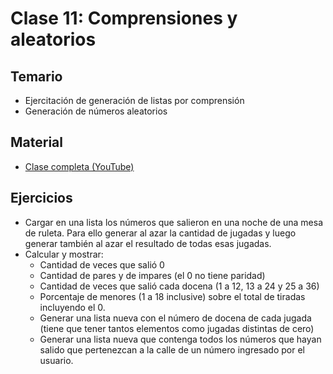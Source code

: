 # Clase 11: Comprensiones y aleatorios

## Temario
    
* Ejercitación de generación de listas por comprensión
* Generación de números aleatorios
  
## Material

* [Clase completa (YouTube)](https://youtu.be/yy-gx6uEAMk)

## Ejercicios 

* Cargar en una lista los números que salieron en una noche de una mesa de ruleta. Para ello generar al azar la cantidad de jugadas y luego generar también al azar el resultado de todas esas jugadas.
* Calcular y mostrar:
   * Cantidad de veces que salió 0
   * Cantidad de pares y de impares (el 0 no tiene paridad)
   * Cantidad de veces que salió cada docena (1 a 12, 13 a 24 y 25 a 36)
   * Porcentaje de menores (1 a 18 inclusive) sobre el total de tiradas incluyendo el 0.
   * Generar una lista nueva con el número de docena de cada jugada (tiene que tener tantos elementos como jugadas distintas de cero)
   * Generar una lista nueva que contenga todos los números que hayan salido que pertenezcan a la calle de un número ingresado por el usuario.

